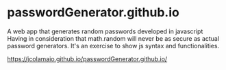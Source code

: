 # passwordGenerator.github.io
A web app that generates random passwords developed in javascript
Having in consideration that math.random will never be as secure as actual password generators. It's an exercise to show js syntax and functionalities.

https://jcolamaio.github.io/passwordGenerator.github.io/
